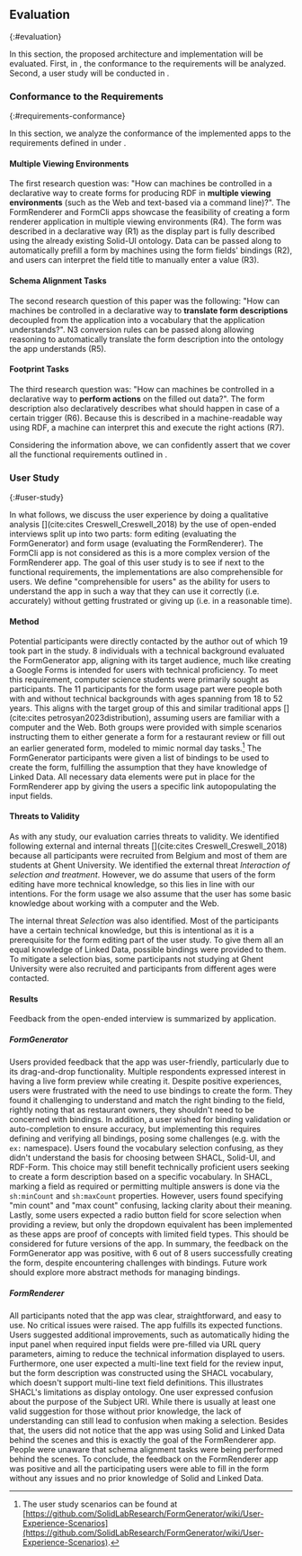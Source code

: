 ## Evaluation
{:#evaluation}

In this section, the proposed architecture and implementation will be evaluated.
First, in [](#requirements-conformance), the conformance to the requirements will be analyzed.
Second, a user study will be conducted in [](#user-study).

### Conformance to the Requirements
{:#requirements-conformance}

In this section, we analyze the conformance of the implemented apps to the requirements defined in [](#requirements-table) under [](#requirements).

#### Multiple Viewing Environments

The first research question was: "How can machines be controlled in a declarative way to create forms for producing RDF in **multiple viewing environments** (such as the Web and text-based via a command line)?".
The FormRenderer and FormCli apps showcase the feasibility of creating a form renderer application in multiple viewing environments (R4).
The form was described in a declarative way (R1) as the display part is fully described using the already existing Solid-UI ontology.
Data can be passed along to automatically prefill a form by machines using the form fields' bindings (R2), and users can interpret the field title to manually enter a value (R3).

#### Schema Alignment Tasks

The second research question of this paper was the following: "How can machines be controlled in a declarative way to **translate form descriptions** decoupled from the application into a vocabulary that the application understands?".
N3 conversion rules can be passed along allowing reasoning to automatically translate the form description into the ontology the app understands (R5).

#### Footprint Tasks

The third research question was: "How can machines be controlled in a declarative way to **perform actions** on the filled out data?".
The form description also declaratively describes what should happen in case of a certain trigger (R6).
Because this is described in a machine-readable way using RDF, a machine can interpret this and execute the right actions (R7).

Considering the information above, we can confidently assert that we cover all the functional requirements outlined in [](#requirements-table).


### User Study
{:#user-study}

In what follows, we discuss the user experience by doing a qualitative analysis [](cite:cites Creswell_Creswell_2018) by the use of open-ended interviews split up into two parts: form editing (evaluating the FormGenerator) and form usage (evaluating the FormRenderer).
The FormCli app is not considered as this is a more complex version of the FormRenderer app.
The goal of this user study is to see if next to the functional requirements, the implementations are also comprehensible for users.
We define "comprehensible for users" as the ability for users to understand the app in such a way that they can use it correctly (i.e. accurately) without getting frustrated or giving up (i.e. in a reasonable time).

#### Method

Potential participants were directly contacted by the author out of which 19 took part in the study.
8 individuals with a technical background evaluated the FormGenerator app, aligning with its target audience, much like creating a Google Forms is intended for users with technical proficiency.
To meet this requirement, computer science students were primarily sought as participants.
The 11 participants for the form usage part were people both with and without technical backgrounds with ages spanning from 18 to 52 years.
This aligns with the target group of this and similar traditional apps [](cite:cites petrosyan2023distribution), assuming users are familiar with a computer and the Web.
Both groups were provided with simple scenarios instructing them to either generate a form for a restaurant review or fill out an earlier generated form, modeled to mimic normal day tasks.[^UserStudies]
The FormGenerator participants were given a list of bindings to be used to create the form, fulfilling the assumption that they have knowledge of Linked Data.
All necessary data elements were put in place for the FormRenderer app by giving the users a specific link autopopulating the input fields.

[^UserStudies]: The user study scenarios can be found at [https://github.com/SolidLabResearch/FormGenerator/wiki/User-Experience-Scenarios](https://github.com/SolidLabResearch/FormGenerator/wiki/User-Experience-Scenarios).


#### Threats to Validity

As with any study, our evaluation carries threats to validity. We identified following external and internal threats [](cite:cites Creswell_Creswell_2018) because all participants were recruited from Belgium and most of them are students at Ghent University.
We identified the external threat *Interaction of selection and treatment*.
However, we do assume that users of the form editing have more technical knowledge, so this lies in line with our intentions.
For the form usage we also assume that the user has some basic knowledge about working with a computer and the Web.

The internal threat *Selection* was also identified.
Most of the participants have a certain technical knowledge, but this is intentional as it is a prerequisite for the form editing part of the user study.
To give them all an equal knowledge of Linked Data, possible bindings were provided to them.
To mitigate a selection bias, some participants not studying at Ghent University were also recruited and participants from different ages were contacted.


#### Results

Feedback from the open-ended interview is summarized by application.

##### FormGenerator

Users provided feedback that the app was user-friendly, particularly due to its drag-and-drop functionality.
Multiple respondents expressed interest in having a live form preview while creating it.
Despite positive experiences, users were frustrated with the need to use bindings to create the form.
They found it challenging to understand and match the right binding to the field, rightly noting that as restaurant owners, they shouldn't need to be concerned with bindings.
In addition, a user wished for binding validation or auto-completion to ensure accuracy, but implementing this requires defining and verifying all bindings, posing some challenges (e.g. with the `ex:` namespace).
Users found the vocabulary selection confusing, as they didn't understand the basis for choosing between SHACL, Solid-UI, and RDF-Form.
This choice may still benefit technically proficient users seeking to create a form description based on a specific vocabulary.
In SHACL, marking a field as required or permitting multiple answers is done via the `sh:minCount` and `sh:maxCount` properties.
However, users found specifying "min count" and "max count" confusing, lacking clarity about their meaning.
Lastly, some users expected a radio button field for score selection when providing a review, but only the dropdown equivalent has been implemented as these apps are proof of concepts with limited field types.
This should be considered for future versions of the app.
In summary, the feedback on the FormGenerator app was positive, with 6 out of 8 users successfully creating the form, despite encountering challenges with bindings.
Future work should explore more abstract methods for managing bindings.

##### FormRenderer

All participants noted that the app was clear, straightforward, and easy to use.
No critical issues were raised. The app fulfills its expected functions.
Users suggested additional improvements, such as automatically hiding the input panel when required input fields were pre-filled via URL query parameters, aiming to reduce the technical information displayed to users.
Furthermore, one user expected a multi-line text field for the review input, but the form description was constructed using the SHACL vocabulary, which doesn't support multi-line text field definitions.
This illustrates SHACL's limitations as display ontology.
One user expressed confusion about the purpose of the Subject URI. While there is usually at least one valid suggestion for those without prior knowledge, the lack of understanding can still lead to confusion when making a selection.
Besides that, the users did not notice that the app was using Solid and Linked Data behind the scenes and this is exactly the goal of the FormRenderer app.
People were unaware that schema alignment tasks were being performed behind the scenes.
To conclude, the feedback on the FormRenderer app was positive and all the participating users were able to fill in the form without any issues and no prior knowledge of Solid and Linked Data.
